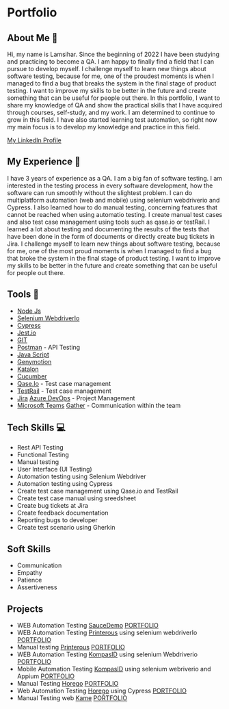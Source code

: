 # Portfolio

## About Me 👋
Hi, my name is Lamsihar. Since the beginning of 2022 I have been studying and practicing to become a QA. I am happy to finally find a field that I can pursue to develop myself. I challenge myself to learn new things about software testing, because for me, one of the proudest moments is when I managed to find a bug that breaks the system in the final stage of product testing. I want to improve my skills to be better in the future and create something that can be useful for people out there. In this portfolio, I want to share my knowledge of QA and show the practical skills that I have acquired through courses, self-study, and my work. I am determined to continue to grow in this field. I have also started learning test automation, so right now my main focus is to develop my knowledge and practice in this field.

[My LinkedIn Profile](https://www.linkedin.com/in/lamsihar-sirait-3169511a1/) 

## My Experience  🏢
I have 3 years of experience as a QA. I am a big fan of software testing. I am interested in the testing process in every software development, how the software can run smoothly without the slightest problem. I can do multiplatform automation (web and mobile) using selenium webdriverio and Cypress. I also learned how to do manual testing, concerning features that cannot be reached when using automatio testing. I create manual test cases and also test case management using tools such as qase.io or testRail. I learned a lot about testing and documenting the results of the tests that have been done in the form of documents or directly create bug tickets in Jira. I challenge myself to learn new things about software testing, because for me, one of the most proud moments is when I managed to find a bug that broke the system in the final stage of product testing. I want to improve my skills to be better in the future and create something that can be useful for people out there.

## Tools 🔧
- [Node Js](https://nodejs.org/en)
- [Selenium WebdriverIo](https://www.selenium.dev/documentation/webdriver/)
- [Cypress](https://www.cypress.io/)
- [Jest.io](https://jestjs.io/)
- [GIT](https://git-scm.com/)
- [Postman](https://www.postman.com/) - API Testing
- [Java Script](https://www.javascript.com/)
- [Genymotion](https://www.genymotion.com/)
- [Katalon](https://katalon.com/)
- [Cucumber](https://cucumber.io/)
- [Qase.Io](https://qase.io/) - Test case management
- [TestRail](https://www.testrail.com/) - Test case management
- [Jira](https://www.atlassian.com/software/jira) [Azure DevOps](https://azure.microsoft.com/) - Project Management
- [Microsoft Teams](https://www.microsoft.com/en-us/microsoft-teams/group-chat-%C3%A5%C3%A7) [Gather](https://www.gather.town/) - Communication within the team
  

## Tech Skills 💻
- Rest API Testing
- Functional Testing
- Manual testing
- User Interface (UI Testing)
- Automation testing using Selenium Webdriver
- Automation testing using Cypress
- Create test case management using Qase.io and TestRail
- Create test case manual using sreedsheet
- Create bug tickets at Jira
- Create feedback documentation
- Reporting bugs to developer
- Create test scenario using Gherkin

## Soft Skills 
- Communication
- Empathy
- Patience
- Assertiveness

## Projects 
- WEB Automation Testing [SauceDemo](https://www.saucedemo.com/) [PORTFOLIO](https://github.com/Lamsihar24/saucedemo-web-automation)
- WEB Automation Testing [Printerous](https://www.printerous.com/) using selenium webdriverIo [PORTFOLIO](https://github.com/Lamsihar24/PrinterousChallenge)
- Manual testing [Printerous]() [PORTFOLIO](https://github.com/Lamsihar24/printerous-manual-testing)
- WEB Automation Testing [KompasID](https://www.kompas.id/) using selenium Webdriverio [PORTFOLIO](https://github.com/Lamsihar24/kompas-web-automation)
- Mobile Automation Testing [KompasID](https://www.kompas.id/) using selenium webriverio and Appium [PORTFOLIO]()
- Manual Testing [Horego](https://accounts.horego.com/login?redirect_uri=https%3A%2F%2Fbiz.horego.com%2Foutlets) [PORTFOLIO]()
- Web Automation Testing [Horego](https://accounts.horego.com/login?redirect_uri=https%3A%2F%2Fbiz.horego.com%2Foutlets) using Cypress [PORTFOLIO]()
- Manual Testing web [Kame](https://kame.co.id/) [PORTFOLIO](https://github.com/Lamsihar24/kame-web)
  

